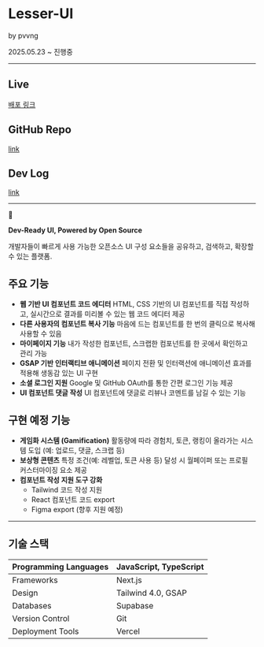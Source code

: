 # Lesser-UI

by pvvng

2025.05.23 ~ 진행중

---

## Live

[배포 링크](https://lesser-ui.vercel.app/)

## GitHub Repo

[link](https://github.com/lesser-ui/lesser-ui)

## Dev Log

[link](https://www.notion.so/Lesser-UI-21190e4a626680e988dec6b4ff958692?pvs=21)

---

<aside>
💬

**Dev-Ready UI, Powered by Open Source**

개발자들이 빠르게 사용 가능한 오픈소스 UI 구성 요소들을 공유하고, 검색하고, 확장할 수 있는 플랫폼.

</aside>

## 주요 기능

- **웹 기반 UI 컴포넌트 코드 에디터**
  HTML, CSS 기반의 UI 컴포넌트를 직접 작성하고, 실시간으로 결과를 미리볼 수 있는 웹 코드 에디터 제공
- **다른 사용자의 컴포넌트 복사 기능**
  마음에 드는 컴포넌트를 한 번의 클릭으로 복사해 사용할 수 있음
- **마이페이지 기능**
  내가 작성한 컴포넌트, 스크랩한 컴포넌트를 한 곳에서 확인하고 관리 가능
- **GSAP 기반 인터랙티브 애니메이션**
  페이지 전환 및 인터랙션에 애니메이션 효과를 적용해 생동감 있는 UI 구현
- **소셜 로그인 지원**
  Google 및 GitHub OAuth를 통한 간편 로그인 기능 제공
- **UI 컴포넌트 댓글 작성**
  UI 컴포넌트에 댓글로 리뷰나 코멘트를 남길 수 있는 기능

## 구현 예정 기능

- **게임화 시스템 (Gamification)**
  활동량에 따라 경험치, 토큰, 랭킹이 올라가는 시스템 도입
  (예: 업로드, 댓글, 스크랩 등)
- **보상형 콘텐츠**
  특정 조건(예: 레벨업, 토큰 사용 등) 달성 시 월페이퍼 또는 프로필 커스터마이징 요소 제공
- **컴포넌트 작성 지원 도구 강화**
  - Tailwind 코드 작성 지원
  - React 컴포넌트 코드 export
  - Figma export (향후 지원 예정)

---

## 기술 스택

| Programming Languages | JavaScript, TypeScript |
| --------------------- | ---------------------- |
| Frameworks            | Next.js                |
| Design                | Tailwind 4.0, GSAP     |
| Databases             | Supabase               |
| Version Control       | Git                    |
| Deployment Tools      | Vercel                 |

